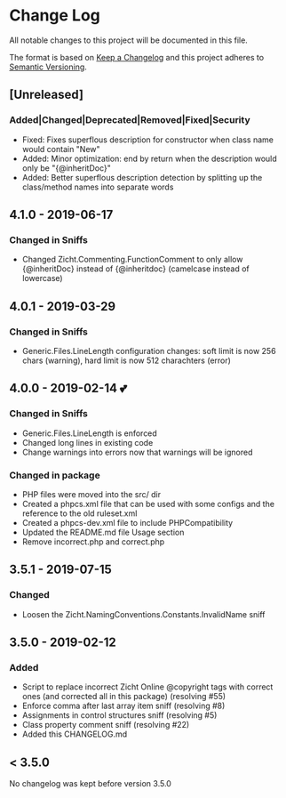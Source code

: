 # Change Log
All notable changes to this project will be documented in this file.

The format is based on [Keep a Changelog](http://keepachangelog.com/)
and this project adheres to [Semantic Versioning](http://semver.org/).

## [Unreleased]
### Added|Changed|Deprecated|Removed|Fixed|Security
- Fixed: Fixes superflous description for constructor when class name would contain "New"
- Added: Minor optimization: end by return when the description would only be "{@inheritDoc}"
- Added: Better superflous description detection by splitting up the class/method names into separate words

## 4.1.0 - 2019-06-17
### Changed in Sniffs
- Changed Zicht.Commenting.FunctionComment to only allow {@inheritDoc} instead
  of {@inheritdoc} (camelcase instead of lowercase)

## 4.0.1 - 2019-03-29
### Changed in Sniffs
- Generic.Files.LineLength configuration changes: soft limit is now 256 chars
  (warning), hard limit is now 512 charachters (error)

## 4.0.0 - 2019-02-14 💕
### Changed in Sniffs
- Generic.Files.LineLength is enforced
- Changed long lines in existing code
- Change warnings into errors now that warnings will be ignored
### Changed in package
- PHP files were moved into the src/ dir
- Created a phpcs.xml file that can be used with some configs and the
  reference to the old ruleset.xml
- Created a phpcs-dev.xml file to include PHPCompatibility
- Updated the README.md file Usage section
- Remove incorrect.php and correct.php

## 3.5.1 - 2019-07-15
### Changed
- Loosen the Zicht.NamingConventions.Constants.InvalidName sniff

## 3.5.0 - 2019-02-12
### Added
- Script to replace incorrect Zicht Online @copyright tags with correct ones
  (and corrected all in this package) (resolving #55)
- Enforce comma after last array item sniff (resolving #8)
- Assignments in control structures sniff (resolving #5)
- Class property comment sniff (resolving #22)
- Added this CHANGELOG.md

## < 3.5.0
No changelog was kept before version 3.5.0

